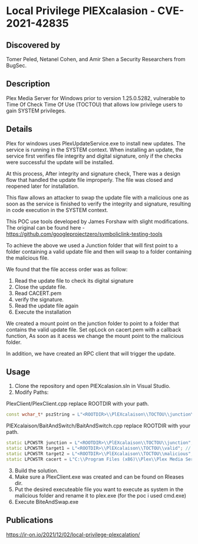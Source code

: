 # Local Privilege PlEXcalasion -  CVE-2021-42835

## Discovered by
Tomer Peled, Netanel Cohen, and Amir Shen a Security Researchers from BugSec.

## Description
Plex Media Server for Windows prior to version 1.25.0.5282, vulnerable to Time Of Check Time Of Use (TOCTOU) that allows low privilege users to gain SYSTEM privileges. 

## Details
Plex for windows uses PlexUpdateService.exe to install new updates. The service is running in the SYSTEM context. When installing an update, the service first verifies file integrity and digital signature, only if the checks were successful the update will be installed.

At this process, After integrity and signature check, There was a design flow that handled the update file improperly. The file was closed and reopened later for installation.

This flaw allows an attacker to swap the update file with a malicious one as soon as the service is finished to verify the integrity and signature, resulting in code execution in the SYSTEM context.
 

This POC use tools developed by James Forshaw with slight modifications. The original can be found here - https://github.com/googleprojectzero/symboliclink-testing-tools

To achieve the above we used a Junction folder that will first point to a folder containing a valid update file and then will swap to a folder containing the malicious file.

We found that the file access order was as follow:
1. Read the update file to check its digital signature
2. Close the update file.
3. Read CACERT.pem
4. verify the signature.
5. Read the update file again
6. Execute the installation

We created a mount point on the junction folder to point to a folder that contains the valid update file.
Set opLock on cacert.pem with a callback function, As soon as it acess we change the mount point to the malicious folder.

In addition, we have created an RPC client that will trigger the update.




## Usage

1. Clone the repository and open PlEXcalasion.sln in Visual Studio.
2. Modify Paths:

PlexClient/PlexClient.cpp replace ROOTDIR with your path.
```cpp
const wchar_t* pszString = L"<ROOTDIR>\\PlEXcalaison\\TOCTOU\\junction\\plex.exe"; // Path to the update file. 
```
PlEXcalaison/BaitAndSwitch/BaitAndSwitch.cpp replace ROOTDIR with your path.
```cpp
static LPCWSTR junction = L"<ROOTDIR>\\PlEXcalaison\\TOCTOU\\junction";  // Path to junction folder , MAKE SURE IT IS EMPTY !
static LPCWSTR target1 = L"<ROOTDIR>\\PlEXcalaison\\TOCTOU\\valid"; // Path to folder contains the valid update file.
static LPCWSTR target2 = L"<ROOTDIR>\\PlEXcalaison\\TOCTOU\\malicious"; // Path to folder contains the malicious file - MUST BE THE SAME NAME AS THE UPDATE FILE.
static LPCWSTR cacert = L"C:\\Program Files (x86)\\Plex\\Plex Media Server\\Resources\\cacert.pem"; // Path to cacert.pem - can be found in plex directory.
```

3. Build the solution.
4. Make sure a PlexClient.exe was created and can be found on Rleases dir.
5. Put the desired executeable file you want to execute as system in the malicious folder and rename it to plex.exe (for the poc i used cmd.exe)
6. Execute BiteAndSwap.exe

## Publications
https://ir-on.io/2021/12/02/local-privilege-plexcalation/



